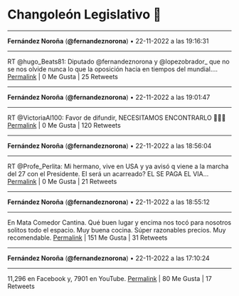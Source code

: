 # Changoleón Legislativo 🙈
*****
**Fernández Noroña** (**@fernandeznorona**) • 22-11-2022 a las 19:16:31
*****
RT @hugo_Beats81: Diputado @fernandeznorona y @lopezobrador_  que no se nos olvide nunca lo que la oposición hacia en tiempos del mundial.…
[Permalink](https://twitter.com/fernandeznorona/status/1595254941756850177) | 0 Me Gusta | 25 Retweets
*****
**Fernández Noroña** (**@fernandeznorona**) • 22-11-2022 a las 19:01:47
*****
RT @VictoriaAl100: Favor de difundir, NECESITAMOS ENCONTRARLO 🙏🙏🙏
[Permalink](https://twitter.com/fernandeznorona/status/1595251233425707009) | 0 Me Gusta | 120 Retweets
*****
**Fernández Noroña** (**@fernandeznorona**) • 22-11-2022 a las 18:56:04
*****
RT @Profe_Perlita: Mi hermano, vive en USA y ya avisó q viene a la marcha del 27 con el Presidente. El será un acarreado? EL SE PAGA EL VIA…
[Permalink](https://twitter.com/fernandeznorona/status/1595249797258166273) | 0 Me Gusta | 21 Retweets
*****
**Fernández Noroña** (**@fernandeznorona**) • 22-11-2022 a las 18:55:12
*****
En Mata Comedor Cantina. Qué buen lugar y encima nos tocó para nosotros solitos todo el espacio. Muy buena cocina. Súper razonables precios. Muy recomendable.
[Permalink](https://twitter.com/fernandeznorona/status/1595249580622450691) | 151 Me Gusta | 31 Retweets
*****
**Fernández Noroña** (**@fernandeznorona**) • 22-11-2022 a las 17:10:24
*****
11,296 en Facebook y, 7901 en YouTube.
[Permalink](https://twitter.com/fernandeznorona/status/1595223204750032896) | 80 Me Gusta | 17 Retweets